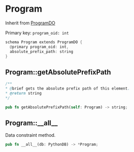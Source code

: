 # Program

Inherit from [ProgramDO](./ProgramDO.md)

Primary key: `program_oid: int`

```rust
schema Program extends ProgramDO {
  @primary program_oid: int,
  absolute_prefix_path: string
}
```
## Program::getAbsolutePrefixPath

```java
/**
* @brief gets the absolute prefix path of this element.
* @return string
*/
```
```rust
pub fn getAbsolutePrefixPath(self: Program) -> string;
```
## Program::\_\_all\_\_

Data constraint method.

```rust
pub fn __all__(db: PythonDB) -> *Program;
```
